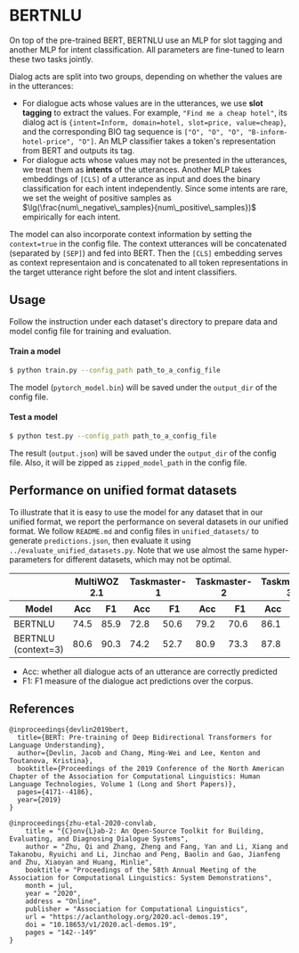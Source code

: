 # BERTNLU

On top of the pre-trained BERT, BERTNLU use an MLP for slot tagging and another MLP for intent classification. All parameters are fine-tuned to learn these two tasks jointly.

Dialog acts are split into two groups, depending on whether the values are in the utterances:

- For dialogue acts whose values are in the utterances, we use **slot tagging** to extract the values. For example, `"Find me a cheap hotel"`, its dialog act is `{intent=Inform, domain=hotel, slot=price, value=cheap}`, and the corresponding BIO tag sequence is `["O", "O", "O", "B-inform-hotel-price", "O"]`. An MLP classifier takes a token's representation from BERT and outputs its tag.
- For dialogue acts whose values may not be presented in the utterances, we treat them as **intents** of the utterances. Another MLP takes embeddings of `[CLS]` of a utterance as input and does the binary classification for each intent independently. Since some intents are rare, we set the weight of positive samples as $\lg(\frac{num\_negative\_samples}{num\_positive\_samples})$ empirically for each intent.

The model can also incorporate context information by setting the `context=true` in the config file. The context utterances will be concatenated (separated by `[SEP]`) and fed into BERT. Then the `[CLS]` embedding serves as context representaion and is concatenated to all token representations in the target utterance right before the slot and intent classifiers.


## Usage

Follow the instruction under each dataset's directory to prepare data and model config file for training and evaluation.

#### Train a model

```sh
$ python train.py --config_path path_to_a_config_file
```

The model (`pytorch_model.bin`) will be saved under the `output_dir` of the config file.

#### Test a model

```sh
$ python test.py --config_path path_to_a_config_file
```

The result (`output.json`) will be saved under the `output_dir` of the config file. Also, it will be zipped as `zipped_model_path` in the config file.


## Performance on unified format datasets

To illustrate that it is easy to use the model for any dataset that in our unified format, we report the performance on several datasets in our unified format. We follow `README.md` and config files in `unified_datasets/` to generate `predictions.json`, then evaluate it using `../evaluate_unified_datasets.py`. Note that we use almost the same hyper-parameters for different datasets, which may not be optimal.

<table>
<thead>
  <tr>
    <th></th>
    <th colspan=2>MultiWOZ 2.1</th>
    <th colspan=2>Taskmaster-1</th>
    <th colspan=2>Taskmaster-2</th>
    <th colspan=2>Taskmaster-3</th>
  </tr>
</thead>
<thead>
  <tr>
    <th>Model</th>
    <th>Acc</th><th>F1</th>
    <th>Acc</th><th>F1</th>
    <th>Acc</th><th>F1</th>
    <th>Acc</th><th>F1</th>
  </tr>
</thead>
<tbody>
  <tr>
    <td>BERTNLU</td>
    <td>74.5</td><td>85.9</td>
    <td>72.8</td><td>50.6</td>
    <td>79.2</td><td>70.6</td>
    <td>86.1</td><td>81.9</td>
  </tr>
  <tr>
    <td>BERTNLU (context=3)</td>
    <td>80.6</td><td>90.3</td>
    <td>74.2</td><td>52.7</td>
    <td>80.9</td><td>73.3</td>
    <td>87.8</td><td>83.8</td>
  </tr>
</tbody>
</table>

- Acc: whether all dialogue acts of an utterance are correctly predicted
- F1: F1 measure of the dialogue act predictions over the corpus.

## References

```
@inproceedings{devlin2019bert,
  title={BERT: Pre-training of Deep Bidirectional Transformers for Language Understanding},
  author={Devlin, Jacob and Chang, Ming-Wei and Lee, Kenton and Toutanova, Kristina},
  booktitle={Proceedings of the 2019 Conference of the North American Chapter of the Association for Computational Linguistics: Human Language Technologies, Volume 1 (Long and Short Papers)},
  pages={4171--4186},
  year={2019}
}

@inproceedings{zhu-etal-2020-convlab,
    title = "{C}onv{L}ab-2: An Open-Source Toolkit for Building, Evaluating, and Diagnosing Dialogue Systems",
    author = "Zhu, Qi and Zhang, Zheng and Fang, Yan and Li, Xiang and Takanobu, Ryuichi and Li, Jinchao and Peng, Baolin and Gao, Jianfeng and Zhu, Xiaoyan and Huang, Minlie",
    booktitle = "Proceedings of the 58th Annual Meeting of the Association for Computational Linguistics: System Demonstrations",
    month = jul,
    year = "2020",
    address = "Online",
    publisher = "Association for Computational Linguistics",
    url = "https://aclanthology.org/2020.acl-demos.19",
    doi = "10.18653/v1/2020.acl-demos.19",
    pages = "142--149"
}
```